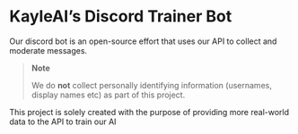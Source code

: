 # KayleAI’s Discord Trainer Bot

Our discord bot is an open-source effort that uses our API to collect and moderate messages.

> **Note**
>
> We do **not** collect personally identifying information (usernames, display names etc) as part of this project.
> 

This project is solely created with the purpose of providing more real-world data to the API to train our AI
